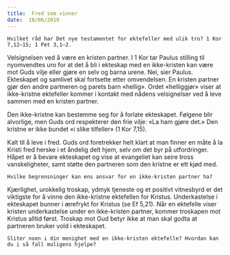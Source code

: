 ```yaml
---
title:  Fred som vinner
date:  18/06/2019
---
```


`Hvilket råd har Det nye testamentet for ektefeller med ulik tro? 1 Kor 7,12–15; 1 Pet 3,1–2.`

Velsignelsen ved å være en kristen partner. I 1 Kor tar Paulus stilling til nyomvendtes uro for at det å bli i ekteskap med en ikke-kristen kan være mot Guds vilje eller gjøre en selv og barna urene. Nei, sier Paulus. Ekteskapet og samlivet skal fortsette etter omvendelsen. En kristen partner gjør den andre partneren og parets barn «hellig». Ordet «helliggjør» viser at ikke-kristne ektefeller kommer i kontakt med nådens velsignelser ved å leve sammen med en kristen partner.

Den ikke-kristne kan bestemme seg for å forlate ekteskapet. Følgene blir alvorlige, men Guds ord respekterer den frie vilje: «La ham gjøre det.» Den kristne er ikke bundet «i slike tilfeller» (1 Kor 7,15).

Kalt til å leve i fred. Guds ord foretrekker helt klart at man finner en måte å la Kristi fred herske i et åndelig delt hjem, selv om det byr på utfordringer. Håpet er å bevare ekteskapet og vise at evangeliet kan seire tross vanskeligheter, samt støtte den partneren som den kristne er ett kjød med.

`Hvilke begrensninger kan ens ansvar for en ikke-kristen partner ha?`

Kjærlighet, urokkelig troskap, ydmyk tjeneste og et positivt vitnesbyrd er det viktigste for å vinne den ikke-kristne ektefellen for Kristus. Underkastelse i ekteskapet bunner i ærefrykt for Kristus (se Ef 5,21). Når en ektefelle viser kristen underkastelse under en ikke-kristen partner, kommer troskapen mot Kristus alltid først. Troskap mot Gud betyr ikke at man skal godta at partneren bruker vold i ekteskapet.

`Sliter noen i din menighet med en ikke-kristen ektefelle? Hvordan kan du i så fall muligens hjelpe?`